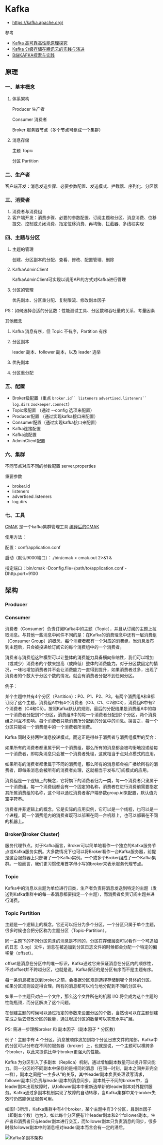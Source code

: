 # Kafka
- https://kafka.apache.org/

参考
- [Kafka 高可靠高性能原理探究](https://mp.weixin.qq.com/s/_g11mmmQse6KrkUE8x4abQ)
- [Kafka 分级存储在腾讯云的实践与演进](https://mp.weixin.qq.com/s/bjXStdwAb5BRwKfquOHT_w)
- [B站KAFKA探索与实践](https://mp.weixin.qq.com/s/IQ2h_iwg8esXuH_jG1St_w)

## 原理
### 一、基本概念

1. 体系架构
    
    Producer 生产者
    
    Consumer 消费者
    
    Broker 服务器节点（多个节点可组成一个集群）
    
2. 消息存储
    
    主题 Topic
    
    分区 Partition
    

### 二、生产者

客户端开发：消息发送步骤、必要参数配置、发送模式、拦截器、序列化、分区器

### 三、消费者

1. 消费者与消费组
2. 客户端开发：消费步骤、必要的参数配置、订阅主题和分区、消息消费、位移提交、控制或关闭消费、指定位移消费、再均衡、拦截器、多线程实现

### 四、主题与分区

1. 主题的管理
    
    创建、分区副本的分配、查看、修改、配置管理、删除
    
2. KafkaAdminClient
    
    KafkaAdminClient可实现以调用API的方式对Kafka进行管理
    
3. 分区的管理
    
    优先副本、分区重分配、复制限流、修改副本因子
    

PS：如何选择合适的分区数：性能测试工具、分区数和吞吐量的关系、考量因素

其他概念

1. Kafka 消息有序，但 Topic 不有序，Partition 有序
2. 分区副本
    
    leader 副本、follower 副本，以及 leader 选举
    
3. 优先副本
4. 分区重分配

### 五、配置

- Broker级配置（重点 `broker.id`` listeners` `advertised.listeners`` log.dirs` `zookeeper.connect`）
- Topic级配置 （通过 --config 选项来配置）
- Producer配置 （通过实现kafka接口来配置）
- Consumer配置（通过实现kafka接口来配置）
- Kafka连接配置
- Kafka流配置
- AdminClient配置

### 六、集群

不同节点对应不同的参数配置 server.properties

重要参数

- broker.id
- listeners
- advertised.listeners
- log.dirs

### 七、工具

[CMAK](https://github.com/yahoo/CMAK) 是一个kafka集群管理工具 [编译后的CMAK](https://blog.wolfogre.com/posts/kafka-manager-download/)

使用方法：

配置：conf/application.conf

启动（默认9000端口）：./bin/cmak > cmak.out 2>&1 &

指定端口：bin/cmak -Dconfig.file=/path/to/application.conf -Dhttp.port=9100


## 架构
### Producer

### Consumer

消费者（Consumer）负责订阅Kafka中的主题（Topic），并且从订阅的主题上拉取消息。与其他一些消息中间件不同的是：在Kafka的消费理念中还有一层消费组（Consumer Group）的概念，每个消费者都有一个对应的消费组。当消息发布到主题后，只会被投递给订阅它的每个消费组中的一个消费者。

消费者与消费组这种模型可以让整体的消费能力具备横向伸缩性，我们可以增加（或减少）消费者的个数来提高（或降低）整体的消费能力。对于分区数固定的情况，一味地增加消费者并不会让消费能力一直得到提升，如果消费者过多，出现了消费者的个数大于分区个数的情况，就会有消费者分配不到任何分区。

例子：

某个主题中共有4个分区（Partition）：P0、P1、P2、P3。有两个消费组A和B都订阅了这个主题，消费组A中有4个消费者（C0、C1、C2和C3），消费组B中有2个消费者（C4和C5）。按照Kafka默认的规则，最后的分配结果是消费组A中的每一个消费者分配到1个分区，消费组B中的每一个消费者分配到2个分区，两个消费组之间互不影响。每个消费者只能消费所分配到的分区中的消息。换言之，每一个分区只能被一个消费组中的一个消费者所消费。

Kafka 同时支持两种消息投递模式，而这正是得益于消费者与消费组模型的契合：

如果所有的消费者都隶属于同一个消费组，那么所有的消息都会被均衡地投递给每一个消费者，即每条消息只会被一个消费者处理，这就相当于点对点模式的应用。

如果所有的消费者都隶属于不同的消费组，那么所有的消息都会被广播给所有的消费者，即每条消息会被所有的消费者处理，这就相当于发布/订阅模式的应用。

消费组是一个逻辑上的概念，它将旗下的消费者归为一类，每一个消费者只隶属于一个消费组。每一个消费组都会有一个固定的名称，消费者在进行消费前需要指定其所属消费组的名称，这个可以通过消费者客户端参数group.id来配置，默认值为空字符串。

消费者并非逻辑上的概念，它是实际的应用实例，它可以是一个线程，也可以是一个进程。同一个消费组内的消费者既可以部署在同一台机器上，也可以部署在不同的机器上。

### Broker(Broker Cluster)

服务代理节点。对于Kafka而言，Broker可以简单地看作一个独立的Kafka服务节点或Kafka服务实例。大多数情况下也可以将Broker看作一台Kafka服务器，前提是这台服务器上只部署了一个Kafka实例。一个或多个Broker组成了一个Kafka集群。一般而言，我们更习惯使用首字母小写的broker来表示服务代理节点。

### Topic

Kafka中的消息以主题为单位进行归类，生产者负责将消息发送到特定的主题（发送到Kafka集群中的每一条消息都要指定一个主题），而消费者负责订阅主题并进行消费。

### Topic Partition

主题是一个逻辑上的概念，它还可以细分为多个分区，一个分区只属于单个主题，很多时候也会把分区称为主题分区（Topic-Partition）。

同一主题下的不同分区包含的消息是不同的，分区在存储层面可以看作一个可追加的日志（Log）文件，消息在被追加到分区日志文件的时候都会分配一个特定的偏移量（offset）。

offset是消息在分区中的唯一标识，Kafka通过它来保证消息在分区内的顺序性，不过offset并不跨越分区，也就是说，Kafka保证的是分区有序而不是主题有序。

每一条消息被发送到broker之前，会根据分区规则选择存储到哪个具体的分区。如果分区规则设定得合理，所有的消息都可以均匀地分配到不同的分区中。

如果一个主题只对应一个文件，那么这个文件所在的机器 I/O 将会成为这个主题的性能瓶颈，而分区解决了这个问题。

在创建主题的时候可以通过指定的参数来设置分区的个数，当然也可以在主题创建完成之后去修改分区的数量，通过增加分区的数量可以实现水平扩展。

PS: 需进一步理解broker 和 副本因子（副本因子 * 分区数）

例子：主题中有 4 个分区，消息被顺序追加到每个分区日志文件的尾部。Kafka中的分区可以分布在不同的服务器（broker）上，也就是说，一个主题可以横跨多个broker，以此来提供比单个broker更强大的性能。

Kafka 为分区引入了多副本（Replica）机制，通过增加副本数量可以提升容灾能力。同一分区的不同副本中保存的是相同的消息（在同一时刻，副本之间并非完全一样），副本之间是“一主多从”的关系，其中leader副本负责处理读写请求，follower副本只负责与leader副本的消息同步。副本处于不同的broker中，当leader副本出现故障时，从follower副本中重新选举新的leader副本对外提供服务。Kafka通过多副本机制实现了故障的自动转移，当Kafka集群中某个broker失效时仍然能保证服务可用。

如图1-3所示，Kafka集群中有4个broker，某个主题中有3个分区，且副本因子（即副本个数）也为3，如此每个分区便有1个leader副本和2个follower副本。生产者和消费者只与leader副本进行交互，而follower副本只负责消息的同步，很多时候follower副本中的消息相对leader副本而言会有一定的滞后。

![Kafka多副本架构](images/kafka-architecture.png)
